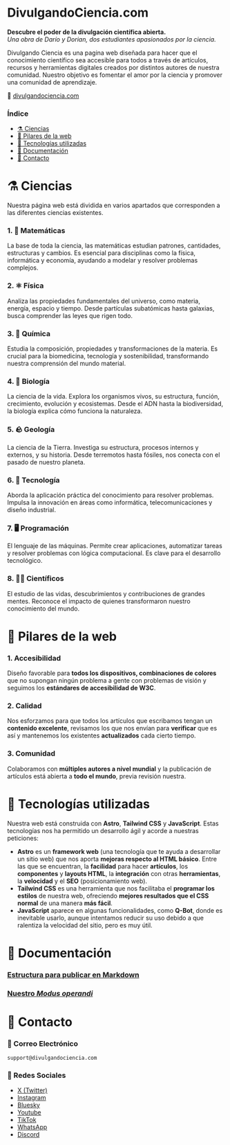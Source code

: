 # DivulgandoCiencia.com

**Descubre el poder de la divulgación científica abierta.** <br />
*Una obra de Darío y Dorian, dos estudiantes apasionados por la ciencia.*

Divulgando Ciencia es una pagina web diseñada para hacer que el conocimiento científico sea accesible para todos a través de artículos, recursos y herramientas digitales creados por distintos autores de nuestra comunidad. Nuestro objetivo es fomentar el amor por la ciencia y promover una comunidad de aprendizaje.

:paperclip:	[divulgandociencia.com](www.divulgandociencia.com)

### Índice
 - [⚗️ Ciencias](#ciencias)
 - [🔌 Pilares de la web](#pilares-de-la-web)
 - [💾 Tecnologías utilizadas](#tecnologias-utilizadas)
 - [📄 Documentación](#documentacion)
 - [📱 Contacto](#contacto)

# ⚗️	Ciencias

Nuestra página web está dividida en varios apartados que corresponden a las diferentes ciencias existentes.

### 1. **🔢 Matemáticas**
La base de toda la ciencia, las matemáticas estudian patrones, cantidades, estructuras y cambios. Es esencial para disciplinas como la física, informática y economía, ayudando a modelar y resolver problemas complejos.

### 2. **⚛️ Física**
Analiza las propiedades fundamentales del universo, como materia, energía, espacio y tiempo. Desde partículas subatómicas hasta galaxias, busca comprender las leyes que rigen todo.

### 3. **🧪 Química**
Estudia la composición, propiedades y transformaciones de la materia. Es crucial para la biomedicina, tecnología y sostenibilidad, transformando nuestra comprensión del mundo material.

### 4. **🧬 Biología**
La ciencia de la vida. Explora los organismos vivos, su estructura, función, crecimiento, evolución y ecosistemas. Desde el ADN hasta la biodiversidad, la biología explica cómo funciona la naturaleza.

### 5. **🪨 Geología**
La ciencia de la Tierra. Investiga su estructura, procesos internos y externos, y su historia. Desde terremotos hasta fósiles, nos conecta con el pasado de nuestro planeta.

### 6. **🤖 Tecnología**
Aborda la aplicación práctica del conocimiento para resolver problemas. Impulsa la innovación en áreas como informática, telecomunicaciones y diseño industrial.

### 7. **🖥️ Programación**
El lenguaje de las máquinas. Permite crear aplicaciones, automatizar tareas y resolver problemas con lógica computacional. Es clave para el desarrollo tecnológico.

### 8. **🧑‍🔬 Científicos**
El estudio de las vidas, descubrimientos y contribuciones de grandes mentes. Reconoce el impacto de quienes transformaron nuestro conocimiento del mundo.

# 🔌 Pilares de la web

### 1. **Accesibilidad**
Diseño favorable para **todos los dispositivos, combinaciones de colores** que no supongan ningún problema a gente con problemas de visión y seguimos los **estándares de accesibilidad de W3C**.

### 2. **Calidad**

Nos esforzamos para que todos los artículos que escribamos tengan un **contenido excelente**, revisamos los que nos envían para **verificar** que es así y mantenemos los existentes **actualizados** cada cierto tiempo.

### 3. **Comunidad**

Colaboramos con **múltiples autores a nivel mundial** y la publicación de artículos está abierta a **todo el mundo**, previa revisión nuestra.

# 💾 Tecnologías utilizadas

Nuestra web está construida con **Astro**, **Tailwind CSS** y **JavaScript**. Estas tecnologías nos ha permitido un desarrollo ágil y acorde a nuestras peticiones:
 - **Astro** es un **framework web** (una tecnología que te ayuda a desarrollar un sitio web) que nos aporta **mejoras respecto al HTML básico**. Entre las que se encuentran, la **facilidad** para hacer **artículos**, los **componentes** y **layouts HTML**, la **integración** con otras **herramientas**, la **velocidad** y el **SEO** (posicionamiento web).
 - **Tailwind CSS** es una herramienta que nos facilitaba el **programar los estilos** de nuestra web, ofreciendo **mejores resultados que el CSS normal** de una manera **más fácil**.
 - **JavaScript** aparece en algunas funcionalidades, como **Q-Bot**, donde es inevitable usarlo, aunque intentamos reducir su uso debido a que ralentiza la velocidad del sitio, pero es muy útil.

# 📄	Documentación

### [Estructura para publicar en Markdown](docs/Estructura-Markdown.md)
### [Nuestro *Modus operandi*](docs/Modus-Operandi.md)

# 📱	Contacto

### 📧 Correo Electrónico
 `support@divulgandociencia.com`

### 💬 Redes Sociales
 - [X (Twitter)](x.com/divcienciacom)
 - [Instagram](instagram.com/divulgandociencia_ig)
 - [Bluesky](bsky.app/profile/divulgandociencia.com)
 - [Youtube](youtube.com/@divulgandocienciaforkids)
 - [TikTok](tiktok.com/@divulgandociencia.com)
 - [WhatsApp](https://whatsapp.com/channel/0029VaDOt4T7oQheyZdq1H2u)
 - [Discord](discord.gg/7rTCp5KWPj)
